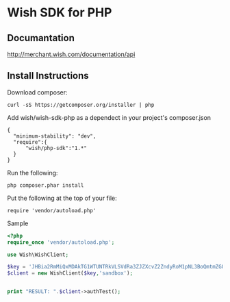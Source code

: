 # Wish SDK for PHP

## Documantation

http://merchant.wish.com/documentation/api

## Install Instructions

Download composer:

````
curl -sS https://getcomposer.org/installer | php
````

Add wish/wish-sdk-php as a dependect in your project's composer.json

````
{
  "minimum-stability": "dev",
  "require":{
      "wish/php-sdk":"1.*"
  }
}
````

Run the following:
````
php composer.phar install
````


Put the following at the top of your file:

````
require 'vendor/autoload.php'
````

Sample
````php
<?php 
require_once 'vendor/autoload.php';

use Wish\WishClient;

$key = 'JHBia2RmMiQxMDAkTG1WTUNTRkVLSVdRa3ZJZXcvZ2ZndyRoM1pNL3BoQmtmZG8vbnlRWFl0WE1XWnozMjA=';
$client = new WishClient($key,'sandbox');


print "RESULT: ".$client->authTest();
````